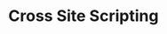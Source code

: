 ---
title: Cross Site Scripting
sidebar_position: 3
description: Cross site scripting vulnerability.
---